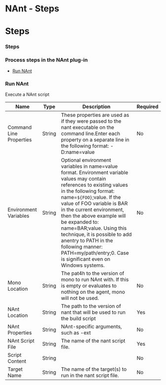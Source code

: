 
NAnt - Steps
============

# Steps


### Steps




### Process steps in the NAnt plug-in

* [Run NAnt](#run_nant)


### Run NAnt

Execute a NAnt script


| Name | Type | Description                                                                                                          | Required |
| ---- | ---- | -------------------------------------------------------------------------------------------------------------------- | -------- |
| Command Line Properties | String | These properties are used as if they were passed to the nant executable on the command line.Enter each property on a separate line in the following format: -D:name=value | No |
| Environment Variables | String | Optional environment variables in name=value format. Environment variable values may contain references to existing values in the following format: name=``${FOO}``;value. If the value of FOO variable is BAR in the current environment, then the above example will be expanded to: name=BAR;value. Using this technique, it is possible to add anentry to PATH in the following manner: PATH=my/path/entry;0. Case is significant even on Windows systems. | No |
| Mono Location | String | The pat4h to the version of mono to run NAnt with. If this is empty or evaluates to nothing on the agent, mono will not be used. | No |
| NAnt Location | String | The path to the version of nant that will be used to run the build script | Yes |
| NAnt Properties | String | NAnt-specific arguments, such as -ext | No |
| NAnt Script File | String | The name of the nant script file. | Yes |
| Script Content | String |  | No |
| Target Name | String | The name of the target(s) to run in the nant script file. | No |



